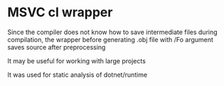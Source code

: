 # MSVC cl wrapper
Since the compiler does not know how to save intermediate files during compilation, the wrapper before generating .obj file with /Fo argument saves source after preprocessing

It may be useful for working with large projects

It was used for static analysis of dotnet/runtime
